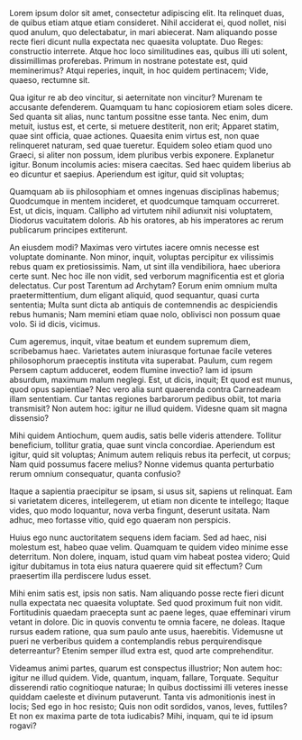 ---
---
Lorem ipsum dolor sit amet, consectetur adipiscing elit. Ita relinquet duas, de quibus etiam atque etiam consideret. Nihil acciderat ei, quod nollet, nisi quod anulum, quo delectabatur, in mari abiecerat. Nam aliquando posse recte fieri dicunt nulla expectata nec quaesita voluptate. Duo Reges: constructio interrete. Atque hoc loco similitudines eas, quibus illi uti solent, dissimillimas proferebas. Primum in nostrane potestate est, quid meminerimus? Atqui reperies, inquit, in hoc quidem pertinacem; Vide, quaeso, rectumne sit. 

Qua igitur re ab deo vincitur, si aeternitate non vincitur? Murenam te accusante defenderem. Quamquam tu hanc copiosiorem etiam soles dicere. Sed quanta sit alias, nunc tantum possitne esse tanta. Nec enim, dum metuit, iustus est, et certe, si metuere destiterit, non erit; Apparet statim, quae sint officia, quae actiones. Quaesita enim virtus est, non quae relinqueret naturam, sed quae tueretur. Equidem soleo etiam quod uno Graeci, si aliter non possum, idem pluribus verbis exponere. Explanetur igitur. Bonum incolumis acies: misera caecitas. Sed haec quidem liberius ab eo dicuntur et saepius. Aperiendum est igitur, quid sit voluptas; 

Quamquam ab iis philosophiam et omnes ingenuas disciplinas habemus; Quodcumque in mentem incideret, et quodcumque tamquam occurreret. Est, ut dicis, inquam. Callipho ad virtutem nihil adiunxit nisi voluptatem, Diodorus vacuitatem doloris. Ab his oratores, ab his imperatores ac rerum publicarum principes extiterunt. 

An eiusdem modi? Maximas vero virtutes iacere omnis necesse est voluptate dominante. Non minor, inquit, voluptas percipitur ex vilissimis rebus quam ex pretiosissimis. Nam, ut sint illa vendibiliora, haec uberiora certe sunt. Nec hoc ille non vidit, sed verborum magnificentia est et gloria delectatus. Cur post Tarentum ad Archytam? Eorum enim omnium multa praetermittentium, dum eligant aliquid, quod sequantur, quasi curta sententia; Multa sunt dicta ab antiquis de contemnendis ac despiciendis rebus humanis; Nam memini etiam quae nolo, oblivisci non possum quae volo. Si id dicis, vicimus. 

Cum ageremus, inquit, vitae beatum et eundem supremum diem, scribebamus haec. Varietates autem iniurasque fortunae facile veteres philosophorum praeceptis instituta vita superabat. Paulum, cum regem Persem captum adduceret, eodem flumine invectio? Iam id ipsum absurdum, maximum malum neglegi. Est, ut dicis, inquit; Et quod est munus, quod opus sapientiae? Nec vero alia sunt quaerenda contra Carneadeam illam sententiam. Cur tantas regiones barbarorum pedibus obiit, tot maria transmisit? Non autem hoc: igitur ne illud quidem. Videsne quam sit magna dissensio? 

Mihi quidem Antiochum, quem audis, satis belle videris attendere. Tollitur beneficium, tollitur gratia, quae sunt vincla concordiae. Aperiendum est igitur, quid sit voluptas; Animum autem reliquis rebus ita perfecit, ut corpus; Nam quid possumus facere melius? Nonne videmus quanta perturbatio rerum omnium consequatur, quanta confusio? 

Itaque a sapientia praecipitur se ipsam, si usus sit, sapiens ut relinquat. Eam si varietatem diceres, intellegerem, ut etiam non dicente te intellego; Itaque vides, quo modo loquantur, nova verba fingunt, deserunt usitata. Nam adhuc, meo fortasse vitio, quid ego quaeram non perspicis. 

Huius ego nunc auctoritatem sequens idem faciam. Sed ad haec, nisi molestum est, habeo quae velim. Quamquam te quidem video minime esse deterritum. Non dolere, inquam, istud quam vim habeat postea videro; Quid igitur dubitamus in tota eius natura quaerere quid sit effectum? Cum praesertim illa perdiscere ludus esset. 

Mihi enim satis est, ipsis non satis. Nam aliquando posse recte fieri dicunt nulla expectata nec quaesita voluptate. Sed quod proximum fuit non vidit. Fortitudinis quaedam praecepta sunt ac paene leges, quae effeminari virum vetant in dolore. Dic in quovis conventu te omnia facere, ne doleas. Itaque rursus eadem ratione, qua sum paulo ante usus, haerebitis. Videmusne ut pueri ne verberibus quidem a contemplandis rebus perquirendisque deterreantur? Etenim semper illud extra est, quod arte comprehenditur. 

Videamus animi partes, quarum est conspectus illustrior; Non autem hoc: igitur ne illud quidem. Vide, quantum, inquam, fallare, Torquate. Sequitur disserendi ratio cognitioque naturae; In quibus doctissimi illi veteres inesse quiddam caeleste et divinum putaverunt. Tanta vis admonitionis inest in locis; Sed ego in hoc resisto; Quis non odit sordidos, vanos, leves, futtiles? Et non ex maxima parte de tota iudicabis? Mihi, inquam, qui te id ipsum rogavi? 

